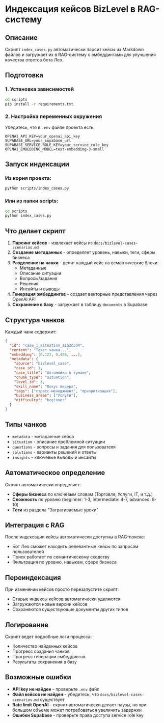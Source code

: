 # Индексация кейсов BizLevel в RAG-систему

## Описание
Скрипт `index_cases.py` автоматически парсит кейсы из Markdown файлов и загружает их в RAG-систему с эмбеддингами для улучшения качества ответов бота Лео.

## Подготовка

### 1. Установка зависимостей
```bash
cd scripts
pip install -r requirements.txt
```

### 2. Настройка переменных окружения
Убедитесь, что в `.env` файле проекта есть:
```env
OPENAI_API_KEY=your_openai_api_key
SUPABASE_URL=your_supabase_url
SUPABASE_SERVICE_ROLE_KEY=your_service_role_key
OPENAI_EMBEDDING_MODEL=text-embedding-3-small
```

## Запуск индексации

### Из корня проекта:
```bash
python scripts/index_cases.py
```

### Или из папки scripts:
```bash
cd scripts
python index_cases.py
```

## Что делает скрипт

1. **Парсинг кейсов** - извлекает кейсы из `docs/bizlevel-cases-scenarios.md`
2. **Создание метаданных** - определяет уровень, навыки, теги, сферы бизнеса
3. **Разделение на чанки** - делит каждый кейс на семантические блоки:
   - Метаданные
   - Описание ситуации
   - Вопросы/задания
   - Решения
   - Инсайты и выводы
4. **Генерация эмбеддингов** - создает векторные представления через OpenAI API
5. **Сохранение в базу** - загружает в таблицу `documents` в Supabase

## Структура чанков

Каждый чанк содержит:
```json
{
  "id": "case_1_situation_a1b2c3d4",
  "content": "Текст чанка...",
  "embedding": [0.123, 0.456, ...],
  "metadata": {
    "source": "bizlevel_case",
    "case_id": 1,
    "case_title": "Автомойка в тумане",
    "chunk_type": "situation",
    "level_id": 3,
    "skill_name": "Фокус лидера",
    "tags": ["стресс-менеджмент", "приоритизация"],
    "business_areas": ["Услуги"],
    "difficulty": "beginner"
  }
}
```

## Типы чанков

- `metadata` - метаданные кейса
- `situation` - описание проблемной ситуации
- `questions` - вопросы и задания для пользователя
- `solutions` - варианты решений и ответы
- `insights` - ключевые выводы и инсайты

## Автоматическое определение

Скрипт автоматически определяет:
- **Сферы бизнеса** по ключевым словам (Торговля, Услуги, IT, и т.д.)
- **Сложность** по уровню (beginner: 1-3, intermediate: 4-7, advanced: 8-10)
- **Теги** из раздела "Затрагиваемые уроки"

## Интеграция с RAG

После индексации кейсы автоматически доступны в RAG-поиске:
- Бот Лео сможет находить релевантные кейсы по запросам пользователей
- Поиск работает по семантическому сходству
- Фильтрация по уровню, навыкам, сфере бизнеса

## Переиндексация

При изменении кейсов просто перезапустите скрипт:
- Старые индексы кейсов автоматически удаляются
- Загружаются новые версии кейсов
- Сохраняются существующие документы других типов

## Логирование

Скрипт ведет подробные логи процесса:
- Количество найденных кейсов
- Прогресс создания чанков
- Прогресс генерации эмбеддингов
- Результаты сохранения в базу

## Возможные ошибки

- **API key не найден** - проверьте `.env` файл
- **Файл кейсов не найден** - убедитесь, что `docs/bizlevel-cases-scenarios.md` существует
- **Rate limit OpenAI** - скрипт автоматически делает паузы, но при большом объеме может потребоваться увеличить задержки
- **Ошибки Supabase** - проверьте права доступа service role key
